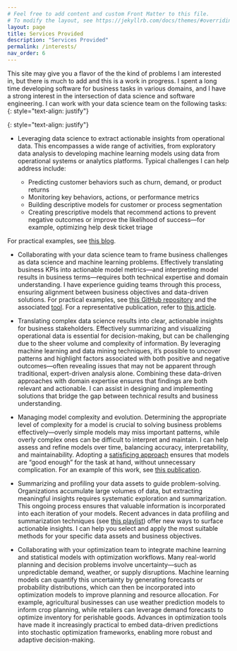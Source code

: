 ```yaml
---
# Feel free to add content and custom Front Matter to this file.
# To modify the layout, see https://jekyllrb.com/docs/themes/#overriding-theme-defaults
layout: page
title: Services Provided
description: "Services Provided"
permalink: /interests/
nav_order: 6
---
```



This site may give you a flavor of the the kind of problems I am interested in, but there is much to add and this is a work in progress. I spent a long time developing software for business tasks in various domains, and I have a strong interest in the intersection of data science and software engineering. I can work with your data science team on the following tasks:
{: style="text-align: justify"} 

{: style="text-align: justify"} 
* Leveraging data science to extract actionable insights from operational data. This encompasses a wide range of activities, from exploratory data analysis to developing machine learning models using data from operational systems or analytics platforms. Typical challenges I can help address include:

    * Predicting customer behaviors such as churn, demand, or product returns
    * Monitoring key behaviors, actions, or performance metrics
    * Building descriptive models for customer or process segmentation
    * Creating prescriptive models that recommend actions to prevent negative outcomes or improve the likelihood of success—for example, optimizing help desk ticket triage

For practical examples, see [this blog](https://rajivsam.github.io/r2ds-blog/).

* Collaborating with your data science team to frame business challenges as data science and machine learning problems. Effectively translating business KPIs into actionable model metrics—and interpreting model results in business terms—requires both technical expertise and domain understanding. I have experience guiding teams through this process, ensuring alignment between business objectives and data-driven solutions. For practical examples, see [this GitHub repository](https://github.com/rajivsam/kmds_recipes/wiki) and the associated [tool](https://github.com/rajivsam/kmds). For a representative publication, refer to [this article](https://www.sciencedirect.com/science/article/pii/S2666827021001195).

* Translating complex data science results into clear, actionable insights for business stakeholders. Effectively summarizing and visualizing operational data is essential for decision-making, but can be challenging due to the sheer volume and complexity of information. By leveraging machine learning and data mining techniques, it’s possible to uncover patterns and highlight factors associated with both positive and negative outcomes—often revealing issues that may not be apparent through traditional, expert-driven analysis alone. Combining these data-driven approaches with domain expertise ensures that findings are both relevant and actionable. I can assist in designing and implementing solutions that bridge the gap between technical results and business understanding.

* Managing model complexity and evolution. Determining the appropriate level of complexity for a model is crucial to solving business problems effectively—overly simple models may miss important patterns, while overly complex ones can be difficult to interpret and maintain. I can help assess and refine models over time, balancing accuracy, interpretability, and maintainability. Adopting a [satisficing approach](https://en.wikipedia.org/wiki/Satisficing) ensures that models are “good enough” for the task at hand, without unnecessary complication. For an example of this work, see [this publication](https://journals.sagepub.com/doi/10.3233/DS-210034).

* Summarizing and profiling your data assets to guide problem-solving. Organizations accumulate large volumes of data, but extracting meaningful insights requires systematic exploration and summarization. This ongoing process ensures that valuable information is incorporated into each iteration of your models. Recent advances in data profiling and summarization techniques (see [this playlist](https://www.youtube.com/watch?v=byJ2zujIPh8&list=PLgKuh-lKre13d6vkwc3NrEh2YguAe-XLV)) offer new ways to surface actionable insights. I can help you select and apply the most suitable methods for your specific data assets and business objectives.

* Collaborating with your optimization team to integrate machine learning and statistical models with optimization workflows. Many real-world planning and decision problems involve uncertainty—such as unpredictable demand, weather, or supply disruptions. Machine learning models can quantify this uncertainty by generating forecasts or probability distributions, which can then be incorporated into optimization models to improve planning and resource allocation. For example, agricultural businesses can use weather prediction models to inform crop planning, while retailers can leverage demand forecasts to optimize inventory for perishable goods. Advances in optimization tools have made it increasingly practical to embed data-driven predictions into stochastic optimization frameworks, enabling more robust and adaptive decision-making.





